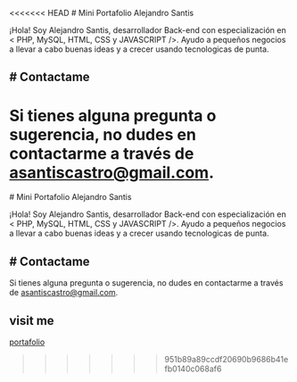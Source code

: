 <<<<<<< HEAD
﻿# Mini Portafolio Alejandro Santis

¡Hola! Soy Alejandro Santis, desarrollador Back-end con especialización en < PHP, MySQL, HTML, CSS y JAVASCRIPT />. Ayudo a pequeños negocios a llevar a cabo buenas ideas y a crecer usando tecnologicas de punta.

## # Contactame

Si tienes alguna pregunta o sugerencia, no dudes en contactarme a través de [asantiscastro@gmail.com](mailto:asantiscastro@gmail.com).
=======
﻿# Mini Portafolio Alejandro Santis

¡Hola! Soy Alejandro Santis, desarrollador Back-end con especialización en < PHP, MySQL, HTML, CSS y JAVASCRIPT />. Ayudo a pequeños negocios a llevar a cabo buenas ideas y a crecer usando tecnologicas de punta.

## # Contactame

Si tienes alguna pregunta o sugerencia, no dudes en contactarme a través de [asantiscastro@gmail.com](mailto:asantiscastro@gmail.com).

## visit me
[portafolio](https://alejosat.github.io/portafolio-simple-alejo-alura/)
>>>>>>> 951b89a89ccdf20690b9686b41efb0140c068af6
